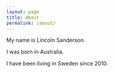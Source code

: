 ```yaml
---
layout: page
title: About
permalink: /about/
---
```


My name is Lincoln Sanderson.

I was born in Australia. 

I have been living in Sweden since 2010.
